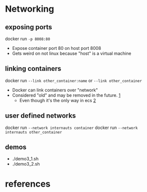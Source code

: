 # Networking

## exposing ports
docker run `-p 8008:80`
 - Expose container port 80 on host port 8008
 - Gets weird on not linux because "host" is a virtual machine


## linking containers
docker run `--link other_container:name` or `--link other_container`
 - Docker can link containers over "network"
 - Considered "old" and may be removed in the future. [1]
   - Even though it's the only way in ecs [2]

## user defined networks
docker run `--network internauts container`
docker run `--network internauts other_container`




## demos
 - ./demo3_1.sh
 - ./demo3_2.sh


# references
[1]: https://docs.docker.com/network/links/
[2]: https://docs.aws.amazon.com/AmazonECS/latest/developerguide/task_definition_parameters.html#container_definition_network
